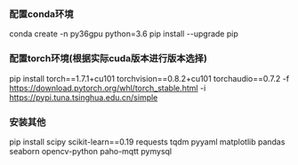 ### 配置conda环境
conda create -n py36gpu python=3.6
pip install --upgrade pip
### 配置torch环境(根据实际cuda版本进行版本选择)
pip install torch==1.7.1+cu101 torchvision==0.8.2+cu101 torchaudio==0.7.2 -f https://download.pytorch.org/whl/torch_stable.html -i https://pypi.tuna.tsinghua.edu.cn/simple
### 安装其他
pip install scipy scikit-learn==0.19 requests tqdm pyyaml matplotlib pandas seaborn opencv-python paho-mqtt pymysql
